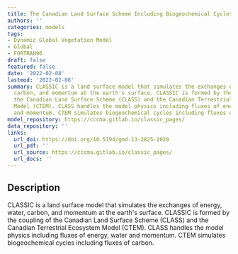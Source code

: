 ```yaml
---
title: The Canadian Land Surface Scheme Including Biogeochemical Cycles (CLASSIC)
authors: ''
categories: models
tags:
- Dynamic Global Vegetation Model
- Global
- FORTRAN90
draft: false
featured: false
date: '2022-02-08'
lastmod: '2022-02-08'
summary: CLASSIC is a land surface model that simulates the exchanges of energy, water,
  carbon, and momentum at the earth's surface. CLASSIC is formed by the coupling of
  the Canadian Land Surface Scheme (CLASS) and the Canadian Terrestrial Ecosystem
  Model (CTEM). CLASS handles the model physics including fluxes of energy, water
  and momentum. CTEM simulates biogeochemical cycles including fluxes of carbon.
model_repository: https://cccma.gitlab.io/classic_pages/
data_repository: ''
links:
  url_doi: https://doi.org/10.5194/gmd-13-2825-2020
  url_pdf: ''
  url_source: https://cccma.gitlab.io/classic_pages/
  url_docs: ''
---
```


## Description

CLASSIC is a land surface model that simulates the exchanges of energy, water, carbon, and momentum at the earth's surface. CLASSIC is formed by the coupling of the Canadian Land Surface Scheme (CLASS) and the Canadian Terrestrial Ecosystem Model (CTEM). CLASS handles the model physics including fluxes of energy, water and momentum. CTEM simulates biogeochemical cycles including fluxes of carbon.

